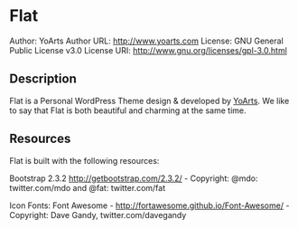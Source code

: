 Flat
====
Author: YoArts
Author URL: http://www.yoarts.com
License: GNU General Public License v3.0
License URI: http://www.gnu.org/licenses/gpl-3.0.html

Description
----
Flat is a Personal WordPress Theme design & developed by [YoArts](http://www.yoarts.com). We like to say that Flat is both beautiful and charming at the same time.

Resources
----
Flat is built with the following resources:

Bootstrap 2.3.2 http://getbootstrap.com/2.3.2/ - Copyright: @mdo: twitter.com/mdo and @fat: twitter.com/fat

Icon Fonts: Font Awesome - http://fortawesome.github.io/Font-Awesome/ - Copyright: Dave Gandy, twitter.com/davegandy